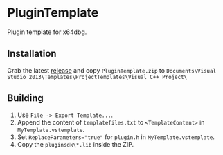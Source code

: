 # PluginTemplate

Plugin template for x64dbg.

## Installation

Grab the latest [release](https://github.com/mrexodia/PluginTemplate/releases/latest) and copy `PluginTemplate.zip` to `Documents\Visual Studio 2013\Templates\ProjectTemplates\Visual C++ Project\`

## Building

1. Use `File -> Export Template...`.
2. Append the content of `templatefiles.txt` to `<TemplateContent>` in `MyTemplate.vstemplate`.
3. Set `ReplaceParameters="true"` for `plugin.h` in `MyTemplate.vstemplate`.
3. Copy the `pluginsdk\*.lib` inside the ZIP.
